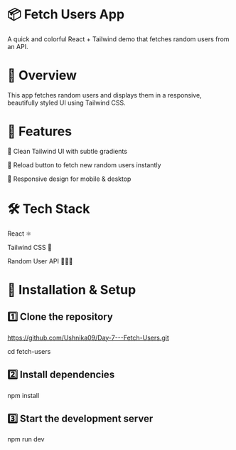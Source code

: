 # 📦 Fetch Users App

A quick and colorful React + Tailwind demo that fetches random users from an API.

# 📖 Overview

This app fetches random users and displays them in a responsive, beautifully styled UI using Tailwind CSS.

# 🚀 Features

🎨 Clean Tailwind UI with subtle gradients

🔄 Reload button to fetch new random users instantly

📱 Responsive design for mobile & desktop

# 🛠 Tech Stack

React ⚛️

Tailwind CSS 💨

Random User API 🧑‍🤝‍🧑

# 📂 Installation & Setup
##  1️⃣ Clone the repository
https://github.com/Ushnika09/Day-7---Fetch-Users.git

cd fetch-users

##  2️⃣ Install dependencies
npm install

##  3️⃣ Start the development server
npm run dev
